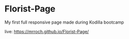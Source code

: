 # Florist-Page

My first full responsive page made during Kodilla bootcamp

live: https://mrroch.github.io/Florist-Page/
